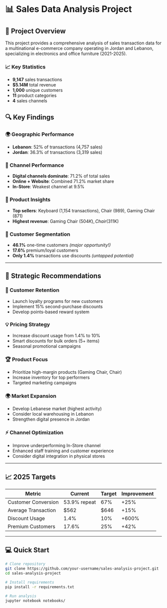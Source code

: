 # 📊 Sales Data Analysis Project


## 🎯 **Project Overview**

This project provides a comprehensive analysis of sales transaction data for a multinational e-commerce company operating in Jordan and Lebanon, specializing in electronics and office furniture (2021-2025).

### **📈 Key Statistics**
- **9,147** sales transactions
- **$5.14M** total revenue
- **1,000** unique customers
- **11** product categories
- **4** sales channels
## 🔍 **Key Findings**

### **🌍 Geographic Performance**
- **Lebanon**: 52% of transactions (4,757 sales)
- **Jordan**: 36.3% of transactions (3,319 sales)

### **📱 Channel Performance** 
- **Digital channels dominate**: 71.2% of total sales
- **Online + Website**: Combined 71.2% market share
- **In-Store**: Weakest channel at 9.5%

### **🛒 Product Insights**
- **Top sellers**: Keyboard (1,154 transactions), Chair (989), Gaming Chair (871)
- **Highest revenue**: Gaming Chair ($504K), Chair ($311K)

### **👥 Customer Segmentation**
- **46.1%** one-time customers *(major opportunity!)*
- **17.6%** premium/loyal customers
- **Only 1.4%** transactions use discounts *(untapped potential)*

---

## 🚀 **Strategic Recommendations**

### **🎯 Customer Retention** 
- Launch loyalty programs for new customers
- Implement 15% second-purchase discounts
- Develop points-based reward system

### **💡 Pricing Strategy**
- Increase discount usage from 1.4% to 10%
- Smart discounts for bulk orders (5+ items)
- Seasonal promotional campaigns

### **🏆 Product Focus**
- Prioritize high-margin products (Gaming Chair, Chair)
- Increase inventory for top performers
- Targeted marketing campaigns

### **🌍 Market Expansion**
- Develop Lebanese market (highest activity)
- Consider local warehousing in Lebanon
- Strengthen digital presence in Jordan

### **⚡ Channel Optimization**
- Improve underperforming In-Store channel
- Enhanced staff training and customer experience
- Consider digital integration in physical stores

---

## 📈 **2025 Targets**

| Metric | Current | Target | Improvement |
|--------|---------|--------|-------------|
| Customer Conversion | 53.9% repeat | 67% | +25% |
| Average Transaction | $562 | $646 | +15% |
| Discount Usage | 1.4% | 10% | +600% |
| Premium Customers | 17.6% | 25% | +42% |

---

## 💻 **Quick Start**

```bash
# Clone repository
git clone https://github.com/your-username/sales-analysis-project.git
cd sales-analysis-project

# Install requirements
pip install -r requirements.txt

# Run analysis
jupyter notebook notebooks/
